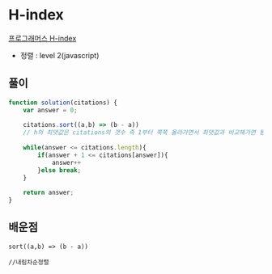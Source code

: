 # H-index
[프로그래머스 H-index](https://programmers.co.kr/learn/courses/30/lessons/42747)
* 정렬 : level 2(javascript)

## 풀이
```javascript
function solution(citations) {
    var answer = 0;
    
    citations.sort((a,b) => (b - a))
    // h의 최댓값은 citations의 갯수 즉 1부터 쭉쭉 올라가면서 최댓값과 비교해가면 됨
    
    while(answer <= citations.length){
        if(answer + 1 <= citations[answer]){
            answer++
        }else break;
    }
    
    return answer;
}
```
## 배운점
```
sort((a,b) => (b - a))

//내림차순정렬
```
